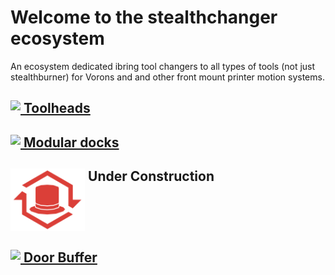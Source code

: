 # Welcome to the stealthchanger ecosystem

An ecosystem dedicated ibring tool changers to all types of tools (not just stealthburner) for Vorons and and other front mount printer motion systems.

## [<img src="../../../Toolchanger/blob/main/media/Stealthchanger_logo.png?raw=true" height="100" align="top" /> Toolheads](../../../Toolchanger)

## [<img src="../../../ModularDock/blob/main/media/images/ModularDock_logo.png?raw=true" height="100" align="top" /> Modular docks](../../../ModularDock)

## <img src="Media/Tophat_logo.png?raw=true" height="100" align="top" /> Under Construction

## [<img src="../../../DoorBuffer/blob/main/Media/DoorBuffer_logo.png?raw=true" height="100" align="top" /> Door Buffer](../../../DoorBuffer)
